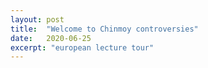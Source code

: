 ```yaml
---
layout: post
title:  "Welcome to Chinmoy controversies"
date:   2020-06-25
excerpt: "european lecture tour"
---
```

